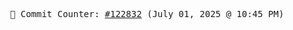 <p align="center">
    <samp>
        📮 Commit Counter: <a href="https://github.com/Javascript-void0/Javascript-void0/commits/main">#122832</a> (July 01, 2025 @ 10:45 PM)
    </samp>
</p>